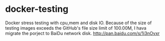 # docker-testing
 Docker stress testing with cpu,mem and disk IO.
 Because of the size of testing images exceeds the GitHub's file size limit of 100.00M, I hava migrate the porject to BaiDu network disk. http://pan.baidu.com/s/1i3nOvxr
